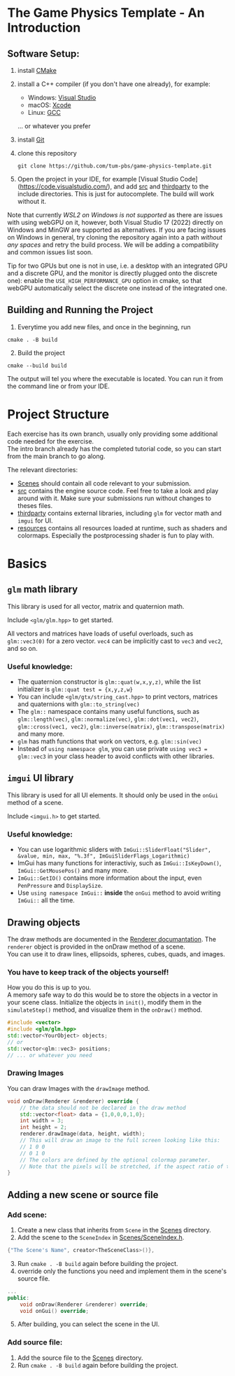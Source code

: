 
# The Game Physics Template - An Introduction
## Software Setup:
1. install [CMake](https://cmake.org/download/)
2. install a C++ compiler (if you don't have one already), for example:

    - Windows: [Visual Studio](https://visualstudio.microsoft.com/downloads/)
    - macOS: [Xcode](https://developer.apple.com/xcode/)
    - Linux: [GCC](https://gcc.gnu.org/)  

    ... or whatever you prefer

3. install [Git](https://git-scm.com/downloads)
4. clone this repository
    ```
    git clone https://github.com/tum-pbs/game-physics-template.git
    ```
5. Open the project in your IDE, for example [Visual Studio Code]
(https://code.visualstudio.com/), and add [src](src) and [thirdparty](thirdparty) to the include directories. This is just for autocomplete. The build will work without it.

Note that currently _WSL2 on Windows is not supported_ as there are issues with using webGPU on it, however, both Visual Studio 17 (2022) directly on Windows and MinGW are supported as alternatives. If you are facing issues on Windows in general, try cloning the repository again into a path _without any spaces_ and retry the build process. We will be adding a compatibility and common issues list soon.

Tip for two GPUs but one is not in use, i.e. a desktop with an integrated GPU and a discrete GPU, and the monitor is directly plugged onto the discrete one): enable the `USE_HIGH_PERFORMANCE_GPU` option in cmake, so that webGPU automatically select the discrete one instead of the integrated one.

## Building and Running the Project
1. Everytime you add new files, and once in the beginning, run
```
cmake . -B build
```
2. Build the project
```
cmake --build build
```
The output will tel you where the executable is located. You can run it from the command line or from your IDE.

# Project Structure
Each exercise has its own branch, usually only providing some additional code needed for the exercise.  
The intro branch already has the completed tutorial code, so you can start from the main branch to go along.

The relevant directories:
- [Scenes](Scenes) should contain all code relevant to your submission.
- [src](src) contains the engine source code. Feel free to take a look and play around with it. Make sure your submissions run without changes to theses files.
- [thirdparty](thirdparty) contains external libraries, including `glm` for vector math and `imgui` for UI.
- [resources](resources) contains all resources loaded at runtime, such as shaders and colormaps. Especially the postprocessing shader is fun to play with.


# Basics
## `glm` math library
This library is used for all vector, matrix and quaternion math.  

Include `<glm/glm.hpp>` to get started.  

All vectors and matrices have loads of useful overloads, such as `glm::vec3(0)` for a zero vector. `vec4` can be implicitly cast to `vec3` and `vec2`, and so on.  

### Useful knowledge:
- The quaternion constructor is `glm::quat(w,x,y,z)`, while the list initializer is `glm::quat test = {x,y,z,w}`
- You can include `<glm/gtx/string_cast.hpp>` to print vectors, matrices and quaternions with `glm::to_string(vec)`
- The `glm::` namespace contains many useful functions, such as `glm::length(vec)`, `glm::normalize(vec)`, `glm::dot(vec1, vec2)`, `glm::cross(vec1, vec2)`, `glm::inverse(matrix)`, `glm::transpose(matrix)` and many more.
- `glm` has math functions that work on vectors, e.g. `glm::sin(vec)`
- Instead of `using namespace glm`, you can use private `using vec3 = glm::vec3` in your class header to avoid conflicts with other libraries.

## `imgui` UI library
This library is used for all UI elements. It should only be used in the `onGui` method of a scene. 

Include `<imgui.h>` to get started.

### Useful knowledge:
- You can use logarithmic sliders with `ImGui::SliderFloat("Slider", &value, min, max, "%.3f", ImGuiSliderFlags_Logarithmic)`
- ImGui has many functions for interactiviy, such as `ImGui::IsKeyDown()`, `ImGui::GetMousePos()` and many more.
- `ImGui::GetIO()` contains more information about the input, even `PenPressure` and `DisplaySize`.
- Use `using namespace ImGui::` **inside** the `onGui` method to avoid writing `ImGui::` all the time. 

## Drawing objects
The draw methods are documented in the [Renderer documantation](https://davidxdydz.github.io/GamephysicsDocs/class_renderer.html#details).
The `renderer` object is provided in the onDraw method of a scene.  
You can use it to draw lines, ellipsoids, spheres, cubes, quads, and images.

### You have to keep track of the objects yourself!

How you do this is up to you.  
A memory safe way to do this would be to store the objects in a vector in your scene class. Initialize the objects in `init()`, modify them in the `simulateStep()` method, and visualize them in the `onDraw()` method.
```cpp
#include <vector>
#include <glm/glm.hpp>
std::vector<YourObject> objects;
// or
std::vector<glm::vec3> positions;
// ... or whatever you need
```

### Drawing Images
You can draw Images with the `drawImage` method.
```cpp
void onDraw(Renderer &renderer) override {
    // the data should not be declared in the draw method
    std::vector<float> data = {1,0,0,0,1,0};
    int width = 3;
    int height = 2;
    renderer.drawImage(data, height, width);
    // This will draw an image to the full screen looking like this:
    // 1 0 0
    // 0 1 0
    // The colors are defined by the optional colormap parameter.
    // Note that the pixels will be stretched, if the aspect ratio of the image does not match the aspect ratio of the screen.
}
```
## Adding a new scene or source file

### Add scene:
1. Create a new class that inherits from `Scene` in the [Scenes](Scenes) directory.
2. Add the scene to the `SceneIndex` in [Scenes/SceneIndex.h](Scenes/SceneIndex.h).
```cpp
{"The Scene's Name", creator<TheSceneClass>()},
```
3. Run `cmake . -B build` again before building the project.
4. override only the functions you need and implement them in the scene's source file.
```cpp
...
public:
    void onDraw(Renderer &renderer) override;
    void onGui() override;
```
5. After building, you can select the scene in the UI.

### Add source file:
1. Add the source file to the [Scenes](Scenes) directory.
2. Run `cmake . -B build` again before building the project.

